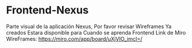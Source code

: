 # Frontend-Nexus
Parte visual de la aplicación Nexus, Por favor revisar Wireframes Ya creados 
Estara disponible para Cuando se aprenda Frontend
Link de Miro WireFrames: https://miro.com/app/board/uXjVIO_imcI=/
